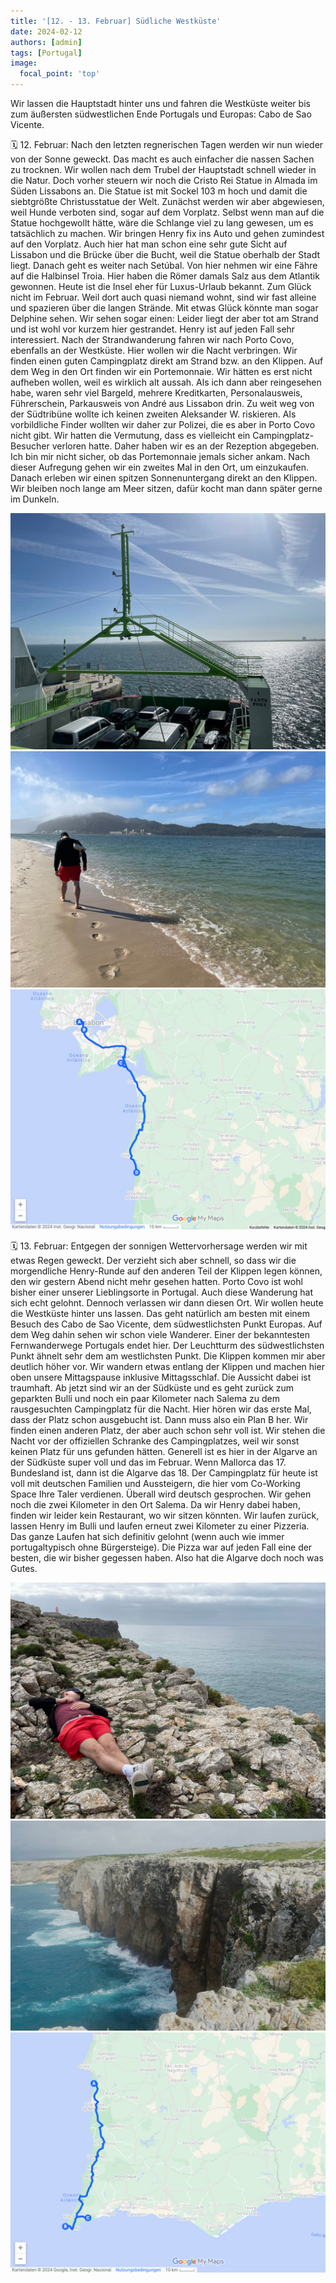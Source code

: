 ```yaml
---
title: '[12. - 13. Februar] Südliche Westküste'
date: 2024-02-12
authors: [admin]
tags: [Portugal]
image:
  focal_point: 'top'
---
```

Wir lassen die Hauptstadt hinter uns und fahren die Westküste weiter bis zum äußersten südwestlichen Ende Portugals und Europas: Cabo de Sao Vicente.

<!--more-->

🗓️ 12. Februar: Nach den letzten regnerischen Tagen werden wir nun wieder von der Sonne geweckt. Das macht es auch einfacher die nassen Sachen zu trocknen. Wir wollen nach dem Trubel der Hauptstadt schnell wieder in die Natur. Doch vorher steuern wir noch die Cristo Rei Statue in Almada im Süden Lissabons an. Die Statue ist mit Sockel 103 m hoch und damit die siebtgrößte Christusstatue der Welt. Zunächst werden wir aber abgewiesen, weil Hunde verboten sind, sogar auf dem Vorplatz. Selbst wenn man auf die Statue hochgewollt hätte, wäre die Schlange viel zu lang gewesen, um es tatsächlich zu machen. Wir bringen Henry fix ins Auto und gehen zumindest auf den Vorplatz. Auch hier hat man schon eine sehr gute Sicht auf Lissabon und die Brücke über die Bucht, weil die Statue oberhalb der Stadt liegt. Danach geht es weiter nach Setúbal. Von hier nehmen wir eine Fähre auf die Halbinsel Troia. Hier haben die Römer damals Salz aus dem Atlantik gewonnen. Heute ist die Insel eher für Luxus-Urlaub bekannt. Zum Glück nicht im Februar. Weil dort auch quasi niemand wohnt, sind wir fast alleine und spazieren über die langen Strände. Mit etwas Glück könnte man sogar Delphine sehen. Wir sehen sogar einen: Leider liegt der aber tot am Strand und ist wohl vor kurzem hier gestrandet. Henry ist auf jeden Fall sehr interessiert. Nach der Strandwanderung fahren wir nach Porto Covo, ebenfalls an der Westküste. Hier wollen wir die Nacht verbringen. Wir finden einen guten Campingplatz direkt am Strand bzw. an den Klippen. Auf dem Weg in den Ort finden wir ein Portemonnaie. Wir hätten es erst nicht aufheben wollen, weil es wirklich alt aussah. Als ich dann aber reingesehen habe, waren sehr viel Bargeld, mehrere Kreditkarten, Personalausweis, Führerschein, Parkausweis von André aus Lissabon drin. Zu weit weg von der Südtribüne wollte ich keinen zweiten Aleksander W. riskieren. Als vorbildliche Finder wollten wir daher zur Polizei, die es aber in Porto Covo nicht gibt. Wir hatten die Vermutung, dass es vielleicht ein Campingplatz-Besucher verloren hatte. Daher haben wir es an der Rezeption abgegeben. Ich bin mir nicht sicher, ob das Portemonnaie jemals sicher ankam. Nach dieser Aufregung gehen wir ein zweites Mal in den Ort, um einzukaufen. Danach erleben wir einen spitzen Sonnenuntergang direkt an den Klippen. Wir bleiben noch lange am Meer sitzen, dafür kocht man dann später gerne im Dunkeln.

<img src="Faehre.jpg" alt="Fähre" caption="">

<img src="Troia.jpg" alt="Troia" caption=" ">

<img src="Route_12.02.24.jpg" alt="Route" caption=" ">

🗓️ 13. Februar: Entgegen der sonnigen Wettervorhersage werden wir mit etwas Regen geweckt. Der verzieht sich aber schnell, so dass wir die morgendliche Henry-Runde auf den anderen Teil der Klippen legen können, den wir gestern Abend nicht mehr gesehen hatten. Porto Covo ist wohl bisher einer unserer Lieblingsorte in Portugal. Auch diese Wanderung hat sich echt gelohnt. Dennoch verlassen wir dann diesen Ort. Wir wollen heute die Westküste hinter uns lassen. Das geht natürlich am besten mit einem Besuch des Cabo de Sao Vicente, dem südwestlichsten Punkt Europas. Auf dem Weg dahin sehen wir schon viele Wanderer. Einer der bekanntesten Fernwanderwege Portugals endet hier. Der Leuchtturm des südwestlichsten Punkt ähnelt sehr dem am westlichsten Punkt. Die Klippen kommen mir aber deutlich höher vor. Wir wandern etwas entlang der Klippen und machen hier oben unsere Mittagspause inklusive Mittagsschlaf. Die Aussicht dabei ist traumhaft. Ab jetzt sind wir an der Südküste und es geht zurück zum geparkten Bulli und noch ein paar Kilometer nach Salema zu dem rausgesuchten Campingplatz für die Nacht. Hier hören wir das erste Mal, dass der Platz schon ausgebucht ist. Dann muss also ein Plan B her. Wir finden einen anderen Platz, der aber auch schon sehr voll ist. Wir stehen die Nacht vor der offiziellen Schranke des Campingplatzes, weil wir sonst keinen Platz für uns gefunden hätten. Generell ist es hier in der Algarve an der Südküste super voll und das im Februar. Wenn Mallorca das 17. Bundesland ist, dann ist die Algarve das 18. Der Campingplatz für heute ist voll mit deutschen Familien und Aussteigern, die hier vom Co-Working Space Ihre Taler verdienen. Überall wird deutsch gesprochen. Wir gehen noch die zwei Kilometer in den Ort Salema. Da wir Henry dabei haben, finden wir leider kein Restaurant, wo wir sitzen könnten. Wir laufen zurück, lassen Henry im Bulli und laufen erneut zwei Kilometer zu einer Pizzeria. Das ganze Laufen hat sich definitiv gelohnt (wenn auch wie immer portugaltypisch ohne Bürgersteige). Die Pizza war auf jeden Fall eine der besten, die wir bisher gegessen haben. Also hat die Algarve doch noch was Gutes. 

<img src="Capo.jpg" alt="Cabo de Sao Vicente" caption="">

<img src="Klippen.jpg" alt="Klippen" caption="">

<img src="Route_13.02.24.jpg" alt="Route" caption=" ">